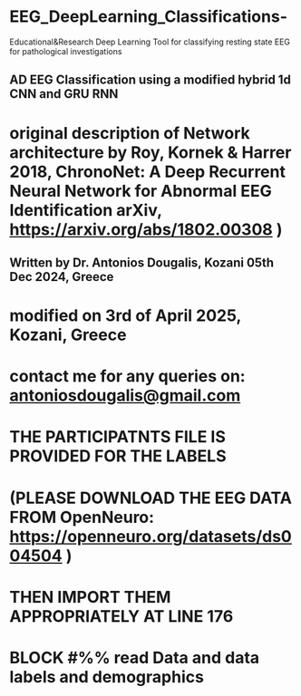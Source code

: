 # EEG_DeepLearning_Classifications-
Educational&Research Deep Learning Tool for classifying resting state EEG for pathological investigations

## AD EEG Classification using a modified hybrid 1d CNN and GRU RNN
# original description of Network architecture by Roy, Kornek & Harrer 2018, ChronoNet: A Deep Recurrent Neural Network for Abnormal EEG Identification arXiv, https://arxiv.org/abs/1802.00308 )

## Written by Dr. Antonios Dougalis, Kozani 05th Dec 2024, Greece
# modified on 3rd of April 2025, Kozani, Greece

#  contact me for any queries on: antoniosdougalis@gmail.com
# THE PARTICIPATNTS FILE IS PROVIDED FOR THE LABELS

# (PLEASE DOWNLOAD THE EEG DATA FROM OpenNeuro: https://openneuro.org/datasets/ds004504 )
# THEN IMPORT THEM APPROPRIATELY AT LINE 176 
# BLOCK #%% read Data and data labels and demographics

